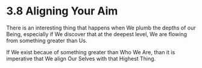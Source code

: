# 3.8 Aligning Your Aim
There is an interesting thing that happens when We plumb the depths of our Being, especially if We discover that at the deepest level, We are flowing from something greater than Us. 

If We exist becaue of something greater than Who We Are, than it is imperative that We align Our Selves with that Highest Thing. 